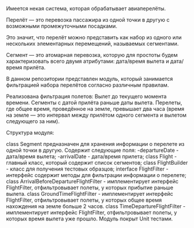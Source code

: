 Имеется некая система, которая обрабатывает авиаперелёты.

Перелёт — это перевозка пассажира из одной точки в другую с возможными промежуточными посадками.

Это значит, что перелёт можно представить как набор из одного или нескольких элементарных перемещений, называемых сегментами.

Сегмент — это атомарная перевозка, которую для простоты будем характеризовать всего двумя атрибутами: дата/время вылета и дата/время прилёта.

В данном репозитории представлен модуль, который занимается фильтрацией набора перелётов согласно различным правилам.

Реализована фильтрация полетов:
Вылет до текущего момента времени.
Сегменты с датой прилёта раньше даты вылета.
Перелеты, где общее время, проведённое на земле, превышает два часа (время на земле — это интервал между прилётом одного сегмента и вылетом следующего за ним).

Структура модуля:

class Segment предназначен для хранения информации о перелете из одной точки в другую. Содержит следующие поля: -departureDate - дата/время вылета; -arrivalDate - дата/время прилета;
class Flight - главный класс, который содержит список сегментов;
class FlightBuilder - класс для получения тестовых образцов;
interface FlightFilter - интерфейс содержит методы для фильтрации информации о перелете;
class ArrivalBeforeDepartureFlightFilter - имплементирует интерфейс FlightFilter, отфильтровывает полеты, у которых прибытие раньше вылета.
class GroundTimeFlightFilter - имплементирует интерфейс FlightFilter, отфильтровывает полеты, у которых общее время нахождения на земле больше 2 часов.
class TimeDepartureFlightFilter - имплементирует интерфейс FlightFilter, отфильтровывает полеты, у которых время вылета уже прошло.
Модуль покрыт Unit тестами.
